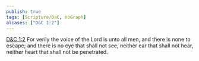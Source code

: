 ```yaml
---
publish: true
tags: [Scripture/DaC, noGraph]
aliases: ["D&C 1:2"]
---
```

[D&C 1:2](https://churchofjesuschrist.org/study/scriptures/dc-testament/dc/1?lang=eng&id=p2#p2) For verily the voice of the Lord is unto all men, and there is none to escape; and there is no eye that shall not see, neither ear that shall not hear, neither heart that shall not be penetrated.
